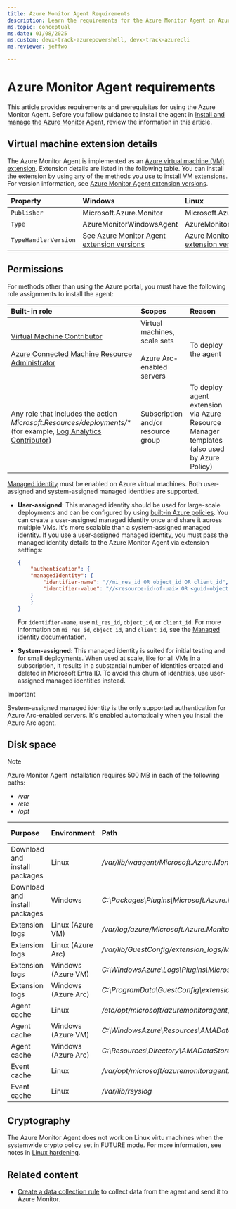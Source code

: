 ```yaml
---
title: Azure Monitor Agent Requirements
description: Learn the requirements for the Azure Monitor Agent on Azure virtual machines and Azure Arc-enabled servers and prerequisites for installation.
ms.topic: conceptual
ms.date: 01/08/2025
ms.custom: devx-track-azurepowershell, devx-track-azurecli
ms.reviewer: jeffwo

---
```


# Azure Monitor Agent requirements

This article provides requirements and prerequisites for using the Azure Monitor Agent. Before you follow guidance to install the agent in [Install and manage the Azure Monitor Agent](./azure-monitor-agent-manage.md), review the information in this article.

## Virtual machine extension details

The Azure Monitor Agent is implemented as an [Azure virtual machine (VM) extension](/azure/virtual-machines/extensions/overview). Extension details are listed in the following table. You can install the extension by using any of the methods you use to install VM extensions. For version information, see [Azure Monitor Agent extension versions](./azure-monitor-agent-extension-versions.md).

| Property | Windows | Linux |
|:---|:---|:---|
| `Publisher` | Microsoft.Azure.Monitor  | Microsoft.Azure.Monitor |
| `Type`      | AzureMonitorWindowsAgent | AzureMonitorLinuxAgent  |
| `TypeHandlerVersion`  | See [Azure Monitor Agent extension versions](./azure-monitor-agent-extension-versions.md) | [Azure Monitor Agent extension versions](./azure-monitor-agent-extension-versions.md) |

## Permissions

For methods other than using the Azure portal, you must have the following role assignments to install the agent:  

| Built-in role | Scopes | Reason |  
|:---|:---|:---|  
| [Virtual Machine Contributor](/azure/role-based-access-control/built-in-roles#virtual-machine-contributor) <br /><br />[Azure Connected Machine Resource Administrator](/azure/role-based-access-control/built-in-roles#azure-connected-machine-resource-administrator) | Virtual machines, scale sets <br /><br /> Azure Arc-enabled servers | To deploy the agent |  
| Any role that includes the action *Microsoft.Resources/deployments/** (for example, [Log Analytics Contributor](/azure/role-based-access-control/built-in-roles#log-analytics-contributor)) | Subscription and/or <br /> resource group  | To deploy agent extension via Azure Resource Manager templates (also used by Azure Policy) |  

[Managed identity](/azure/active-directory/managed-identities-azure-resources/overview) must be enabled on Azure virtual machines. Both user-assigned and system-assigned managed identities are supported.

- **User-assigned**: This managed identity should be used for large-scale deployments and can be configured by using [built-in Azure policies](./azure-monitor-agent-policy.md). You can create a user-assigned managed identity once and share it across multiple VMs. It's more scalable than a system-assigned managed identity. If you use a user-assigned managed identity, you must pass the managed identity details to the Azure Monitor Agent via extension settings:

    ```json
    {
        "authentication": {
        "managedIdentity": {
            "identifier-name": "//mi_res_id OR object_id OR client_id",
            "identifier-value": "//<resource-id-of-uai> OR <guid-object-or-client-id>"
        }
        }
    }
    ```

   For `identifier-name`, use `mi_res_id`, `object_id`, or `client_id`. For more information on `mi_res_id`, `object_id`, and `client_id`, see the [Managed identity documentation](/azure/active-directory/managed-identities-azure-resources/how-to-use-vm-token#get-a-token-using-http).

- **System-assigned**: This managed identity is suited for initial testing and for small deployments. When used at scale, like for all VMs in a subscription, it results in a substantial number of identities created and deleted in Microsoft Entra ID. To avoid this churn of identities, use user-assigned managed identities instead.

> [!IMPORTANT]
> System-assigned managed identity is the only supported authentication for Azure Arc-enabled servers. It's enabled automatically when you install the Azure Arc agent.

## Disk space

> [!NOTE]
> Azure Monitor Agent installation requires 500 MB in each of the following paths:
> - */var* 
> - */etc* 
> - */opt*

| Purpose | Environment | Path | Suggested space |
|:---|:---|:---|:---|
| Download and install packages | Linux | */var/lib/waagent/Microsoft.Azure.Monitor.AzureMonitorLinuxAgent-{Version}/* | 500 MB |
| Download and install packages | Windows | *C:\Packages\Plugins\Microsoft.Azure.Monitor.AzureMonitorWindowsAgent* | 500 MB |
| Extension logs | Linux (Azure VM) | */var/log/azure/Microsoft.Azure.Monitor.AzureMonitorLinuxAgent/* | 100 MB |
| Extension logs | Linux (Azure Arc) | */var/lib/GuestConfig/extension_logs/Microsoft.Azure.Monitor.AzureMonitorLinuxAgent-{version}/* | 100 MB |
| Extension logs | Windows (Azure VM) | *C:\WindowsAzure\Logs\Plugins\Microsoft.Azure.Monitor.AzureMonitorWindowsAgent* | 100 MB |
| Extension logs | Windows (Azure Arc) | *C:\ProgramData\GuestConfig\extension_logs\Microsoft.Azure.Monitor.AzureMonitorWindowsAgent* | 100 MB |
| Agent cache | Linux | */etc/opt/microsoft/azuremonitoragent*, */var/opt/microsoft/azuremonitoragent* | 500 MB |
| Agent cache | Windows (Azure VM) | *C:\WindowsAzure\Resources\AMADataStore.{DataStoreName}* | 10.5 GB |
| Agent cache | Windows (Azure Arc) | *C:\Resources\Directory\AMADataStore.{DataStoreName}* | 10.5 GB |
| Event cache | Linux | */var/opt/microsoft/azuremonitoragent/events* | 10 GB |
| Event cache | Linux | */var/lib/rsyslog* | 1 GB |

## Cryptography

The Azure Monitor Agent does not work on Linux virtu machines when the systemwide crypto policy set in FUTURE mode. For more information, see notes in [Linux hardening](azure-monitor-agent-supported-operating-systems.md#linux-hardening).

## Related content

- [Create a data collection rule](azure-monitor-agent-data-collection.md) to collect data from the agent and send it to Azure Monitor.
